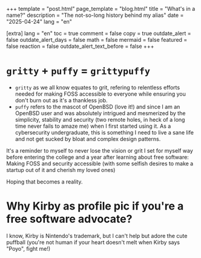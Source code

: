 +++
template = "post.html"
page_template = "blog.html"
title = "What's in a name?"
description = "The not-so-long history behind my alias"
date = "2025-04-24"
lang = "en"

[extra]
lang = "en"
toc = true
comment = false
copy = true
outdate_alert = false
outdate_alert_days = false
math = false
mermaid = false
featured = false
reaction = false
outdate_alert_text_before = false
+++

# `gritty` + `puffy` = `grittypuffy`

- `gritty` as we all know equates to grit, refering to relentless efforts needed for making FOSS accessible to everyone while ensuring you don't burn out as it's a thankless job.
- `puffy` refers to the mascot of OpenBSD (love it!) and since I am an OpenBSD user and was absolutely intrigued and mesmerized by the simplicity, stability and security (two remote holes, in heck of a long time never fails to amaze me) when I first started using it. As a cybersecurity undergraduate, this is something I need to live a sane life and not get sucked by bloat and complex design patterns.

It's a reminder to myself to never lose the vision or grit I set for myself way before entering the college and a year after learning about free software: Making FOSS and security accessible (with some selfish desires to make a startup out of it and cherish my loved ones)

Hoping that becomes a reality.

# Why Kirby as profile pic if you're a free software advocate?

I know, Kirby is Nintendo's trademark, but I can't help but adore the cute puffball (you're not human if your heart doesn't melt when Kirby says "Poyo", fight me!)